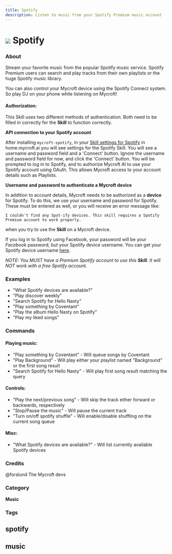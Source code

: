 ```yaml
---
title: Spotify
description: Listen to music from your Spotify Premium music account
---
```


# ![](https://rawcdn.githack.com/forslund/spotify-skill/05c19c0fba8a4af150c6eb8cf2e955d59ac83d15/Spotify_Icon.png) Spotify

### About

Stream your favorite music from the popular Spotify music service. Spotify Premium users can search and play tracks from their own playlists or the huge Spotify music library.

You can also control your Mycroft device using the Spotify Connect system. So play DJ on your phone while listening on Mycroft!

#### Authorization:

This Skill uses two different methods of authentication. Both need to be filled in correctly for the **Skill** to function correctly.

**API connection to your Spotify account**

After installing `mycroft-spotify`, in your [Skill settings for Spotify](https://home.mycroft.ai/#/skill) in home.mycroft.ai you will see settings for the Spotify Skill. You will see a username and password field and a 'Connect' button. Ignore the username and password field for now, and click the 'Connect' button. You will be prompted to log in to Spotify, and to authorize Mycroft AI to use your Spotify account using OAuth. This allows Mycroft access to your account details such as Playlists.

**Username and password to authenticate a Mycroft device**

In addition to account details, Mycroft needs to be authorized as a **device** for Spotify. To do this, we use your username and password for Spotify. These must be entered as well, or you will receive an error message like:

`I couldn't find any Spot-ify devices. This skill requires a Spotify Premium account to work properly.`

when you try to use the **Skill** on a Mycroft device.

If you log in to Spotify using Facebook, your password will be your _Facebook_ password, but your Spotify device username. You can get your Spotify device username [here](https://www.spotify.com/us/account/set-device-password/).

_NOTE: You MUST have a Premium Spotify account to use this **Skill**. It will NOT work with a free Spotify account._

### Examples

* "What Spotify devices are available?"
* "Play discover weekly"
* "Search Spotify for Hello Nasty"
* "Play something by Coventant"
* "Play the album Hello Nasty on Spotify"
* "Play my liked songs"

### Commands

#### Playing music:

* "Play something by Coventant" - Will queue songs by Coventant
* "Play Background" - Will play either your playlist named "Background" or the first song result
* "Search Spotify for Hello Nasty" - Will play first song result matching the query

#### Controls:

* "Play the next/previous song" - Will skip the track either forward or backwards, respectively
* "Stop/Pause the music" - Will pause the current track
* "Turn on/off spotify shuffle" - Will enable/disable shuffling on the current song queue

#### Misc:

* "What Spotify devices are available?" - Will list currently available Spotify devices

### Credits

@forslund The Mycroft devs

### Category

**Music**

### Tags

## spotify

## music

